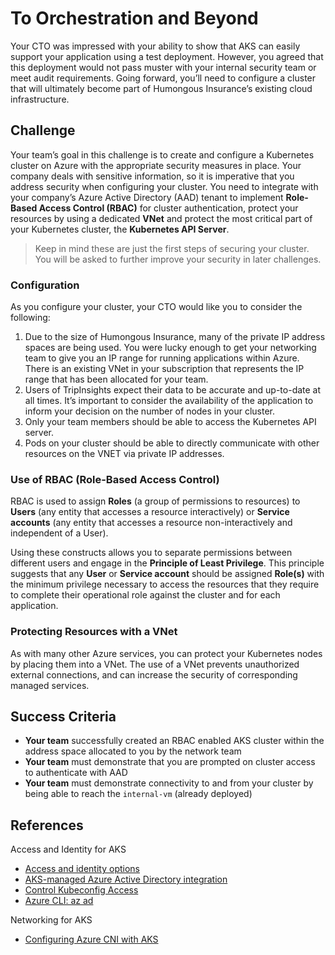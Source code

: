 # To Orchestration and Beyond

Your CTO was impressed with your ability to show that AKS can easily support your application using a test deployment. However, you agreed that this deployment would not pass muster with your internal security team or meet audit requirements. Going forward, you’ll need to configure a cluster that will ultimately become part of Humongous Insurance’s existing cloud infrastructure.

## Challenge

Your team’s goal in this challenge is to create and configure a Kubernetes cluster on Azure with the appropriate security measures in place. Your company deals with sensitive information, so it is imperative that you address security when configuring your cluster. You need to integrate with your company’s Azure Active Directory (AAD) tenant to implement **Role-Based Access Control (RBAC)** for cluster authentication, protect your resources by using a dedicated **VNet** and protect the most critical part of your Kubernetes cluster, the **Kubernetes API Server**.

> Keep in mind these are just the first steps of securing your cluster. You will be asked to further improve your security in later challenges.

### Configuration

As you configure your cluster, your CTO would like you to consider the following:

1.  Due to the size of Humongous Insurance, many of the private IP address spaces are being used. You were lucky enough to get your networking team to give you an IP range for running applications within Azure. There is an existing VNet in your subscription that represents the IP range that has been allocated for your team.
2.  Users of TripInsights expect their data to be accurate and up-to-date at all times. It’s important to consider the availability of the application to inform your decision on the number of nodes in your cluster.
3.  Only your team members should be able to access the Kubernetes API server.
4.  Pods on your cluster should be able to directly communicate with other resources on the VNET via private IP addresses.

### Use of RBAC (Role-Based Access Control)

RBAC is used to assign **Roles** (a group of permissions to resources) to **Users** (any entity that accesses a resource interactively) or **Service accounts** (any entity that accesses a resource non-interactively and independent of a User).

Using these constructs allows you to separate permissions between different users and engage in the **Principle of Least Privilege**. This principle suggests that any **User** or **Service account** should be assigned **Role(s)** with the minimum privilege necessary to access the resources that they require to complete their operational role against the cluster and for each application.

### Protecting Resources with a VNet

As with many other Azure services, you can protect your Kubernetes nodes by placing them into a VNet. The use of a VNet prevents unauthorized external connections, and can increase the security of corresponding managed services.

## Success Criteria

*   **Your team** successfully created an RBAC enabled AKS cluster within the address space allocated to you by the network team
*   **Your team** must demonstrate that you are prompted on cluster access to authenticate with AAD
*   **Your team** must demonstrate connectivity to and from your cluster by being able to reach the `internal-vm` (already deployed)

## References

Access and Identity for AKS

*   [Access and identity options](https://docs.microsoft.com/en-us/azure/aks/concepts-identity)
*   [AKS-managed Azure Active Directory integration](https://docs.microsoft.com/en-us/azure/aks/managed-aad)
*   [Control Kubeconfig Access](https://docs.microsoft.com/en-us/azure/aks/control-kubeconfig-access)
*   [Azure CLI: az ad](https://docs.microsoft.com/en-us/cli/azure/ad?view=azure-cli-latest)

Networking for AKS

*   [Configuring Azure CNI with AKS](https://docs.microsoft.com/en-us/azure/aks/configure-azure-cni)
